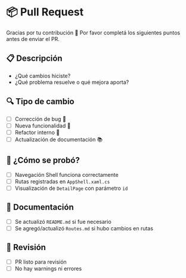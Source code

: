 ﻿# 📦 Pull Request

Gracias por tu contribución 🙌 Por favor completá los siguientes puntos antes de enviar el PR.

## 📋 Descripción

- ¿Qué cambios hiciste?
- ¿Qué problema resuelve o qué mejora aporta?

## 🔍 Tipo de cambio

- [ ] Corrección de bug 🐞
- [ ] Nueva funcionalidad 🚀
- [ ] Refactor interno 🔧
- [ ] Actualización de documentación 📚

## 🧪 ¿Cómo se probó?

- [ ] Navegación Shell funciona correctamente
- [ ] Rutas registradas en `AppShell.xaml.cs`
- [ ] Visualización de `DetailPage` con parámetro `id`

## 📘 Documentación

- [ ] Se actualizó `README.md` si fue necesario
- [ ] Se agregó/actualizó `Routes.md` si hubo cambios en rutas

## 👀 Revisión

- [ ] PR listo para revisión
- [ ] No hay warnings ni errores
